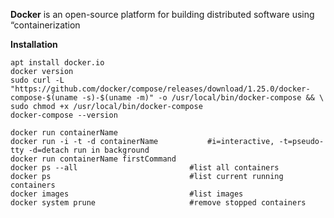 **Docker** is an open-source platform for building distributed software using “containerization

**Installation**
```
apt install docker.io
docker version
sudo curl -L "https://github.com/docker/compose/releases/download/1.25.0/docker-compose-$(uname -s)-$(uname -m)" -o /usr/local/bin/docker-compose && \
sudo chmod +x /usr/local/bin/docker-compose
docker-compose --version
```

```
docker run containerName
docker run -i -t -d containerName           #i=interactive, -t=pseudo-tty -d=detach run in background
docker run containerName firstCommand
docker ps --all                         #list all containers
docker ps                               #list current running containers
docker images                           #list images
docker system prune                     #remove stopped containers

```
